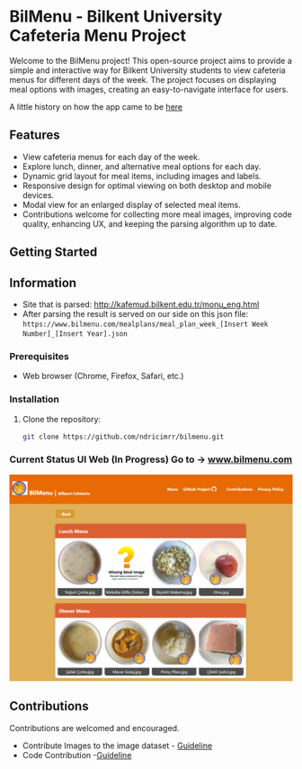 # BilMenu - Bilkent University Cafeteria Menu Project

Welcome to the BilMenu project! This open-source project aims to provide a simple and interactive way for Bilkent University students to view cafeteria menus for different days of the week. The project focuses on displaying meal options with images, creating an easy-to-navigate interface for users.

A little history on how the app came to be [here](history.md)

## Features

- View cafeteria menus for each day of the week.
- Explore lunch, dinner, and alternative meal options for each day.
- Dynamic grid layout for meal items, including images and labels.
- Responsive design for optimal viewing on both desktop and mobile devices.
- Modal view for an enlarged display of selected meal items.
- Contributions welcome for collecting more meal images, improving code quality, enhancing UX, and keeping the parsing algorithm up to date.

## Getting Started

## Information

- Site that is parsed: http://kafemud.bilkent.edu.tr/monu_eng.html
- After parsing the result is served on our side on this json file: `https://www.bilmenu.com/mealplans/meal_plan_week_[Insert Week Number]_[Insert Year].json`

### Prerequisites

- Web browser (Chrome, Firefox, Safari, etc.)

### Installation

1. Clone the repository:

   ```bash
   git clone https://github.com/ndricimrr/bilmenu.git
   ```

### Current Status UI Web (In Progress) Go to -> www.bilmenu.com

![User Interface](image.png)

## Contributions

Contributions are welcomed and encouraged.

- Contribute Images to the image dataset - [Guideline](/CONTRIBUTING_IMAGES.md)
- Code Contribution -[Guideline](/CONTRIBUTING_GUIDELINES.md)
